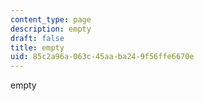 ```yaml
---
content_type: page
description: empty
draft: false
title: empty
uid: 85c2a96a-063c-45aa-ba24-9f56ffe6670e
---
```

empty